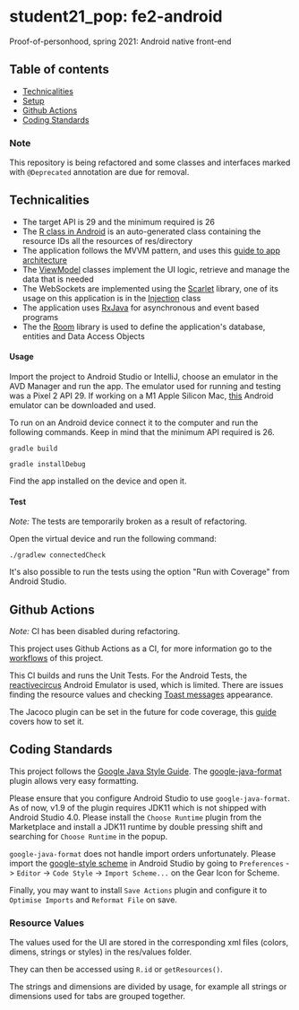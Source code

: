 # student21_pop: fe2-android
Proof-of-personhood, spring 2021: Android native front-end

## Table of contents
* [Technicalities](#technicalities)
* [Setup](#setup)
* [Github Actions](#github-actions)
* [Coding Standards](#coding-standards)

### Note

This repository is being refactored and some classes and interfaces marked with `@Deprecated` annotation are due for removal.

## Technicalities
* The target API is 29 and the minimum required is 26
* The [R class in Android](https://stackoverflow.com/questions/4953077/what-is-the-class-r-in-android) is an auto-generated class containing the resource IDs all the resources of res/directory
* The application follows the MVVM pattern, and uses this [guide to app architecture](https://developer.android.com/jetpack/guide)
* The [ViewModel](https://developer.android.com/topic/libraries/architecture/viewmodel) classes implement the UI logic, retrieve and manage the data that is needed
* The WebSockets are implemented using the [Scarlet](https://github.com/Tinder/Scarlet) library, one of its usage on this application is in the [Injection](https://github.com/dedis/student_21_pop/blob/master/fe2-android/app/src/prod/java/com/github/dedis/student20_pop/Injection.java) class
* The application uses [RxJava](https://github.com/ReactiveX/RxJava) for asynchronous and event based programs
* The the [Room](https://developer.android.com/reference/androidx/room/package-summary) library is used to define the application's database, entities and Data Access Objects

#### Usage
Import the project to Android Studio or IntelliJ, choose an emulator in the AVD Manager and run the app. The emulator used for running and testing was a Pixel 2 API 29.
If working on a M1 Apple Silicon Mac, [this](https://github.com/google/android-emulator-m1-preview) Android emulator can be downloaded and used.

To run on an Android device connect it to the computer and run the following commands. Keep in mind that the minimum API required is 26.
```
gradle build
```
```
gradle installDebug
```
Find the app installed on the device and open it.

#### Test

*Note:* The tests are temporarily broken as a result of refactoring.

Open the virtual device and run the following command:
```
./gradlew connectedCheck
```
It's also possible to run the tests using the option "Run with Coverage" from Android Studio.


## Github Actions

*Note:* CI has been disabled during refactoring.

This project uses Github Actions as a CI, for more information go to the [workflows](https://github.com/dedis/student_21_pop/blob/master/.github/workflows/ci.yaml) of this project.

This CI builds and runs the Unit Tests. For the Android Tests, the [reactivecircus](https://github.com/ReactiveCircus/android-emulator-runner) Android Emulator is used, which is limited. There are issues finding the resource values and checking [Toast messages](https://developer.android.com/reference/android/widget/Toast) appearance.

The Jacoco plugin can be set in the future for code coverage, this [guide](https://www.raywenderlich.com/10562143-continuous-integration-for-android#toc-anchor-013) covers how to set it.

## Coding Standards

This project follows the [Google Java Style Guide](https://google.github.io/styleguide/javaguide.html). The [google-java-format](https://github.com/google/google-java-format) plugin allows very easy formatting.

Please ensure that you configure Android Studio to use `google-java-format`. As of now, v1.9 of the plugin requires JDK11 which is not shipped with Android Studio 4.0. Please install
the `Choose Runtime` plugin from the Marketplace and install a JDK11 runtime by double pressing shift and searching for `Choose Runtime` in the popup.

`google-java-format` does not handle import orders unfortunately. Please import the [google-style scheme](https://raw.githubusercontent.com/google/styleguide/gh-pages/intellij-java-google-style.xml)
in Android Studio by going to `Preferences` -> `Editor` -> `Code Style` -> `Import Scheme...` on the Gear Icon for Scheme.

Finally, you may want to install `Save Actions` plugin and configure it to `Optimise Imports` and `Reformat File` on save.

### Resource Values
The values used for the UI are stored in the corresponding xml
files (colors, dimens, strings or styles) in the res/values folder.

They can then be accessed using ```R.id``` or ```getResources()```.

The strings and dimensions are divided by usage, for example all strings or dimensions used for tabs are grouped together.


